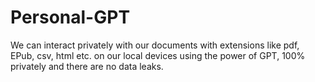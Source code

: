 # Personal-GPT
We can interact privately with our documents with extensions like pdf, EPub, csv, html etc.  on our local devices using the power of GPT, 100% privately and there are no data leaks. 
